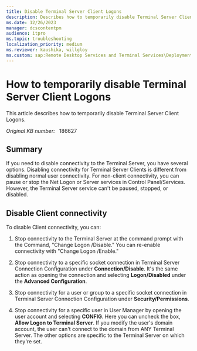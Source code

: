 ```yaml
---
title: Disable Terminal Server Client Logons
description: Describes how to temporarily disable Terminal Server Client Logons.
ms.date: 12/26/2023
manager: dcscontentpm
audience: itpro
ms.topic: troubleshooting
localization_priority: medium
ms.reviewer: kaushika, willgloy
ms.custom: sap:Remote Desktop Services and Terminal Services\Deployment, configuration, and management of Remote Desktop Services infrastructure, csstroubleshoot
---
```

# How to temporarily disable Terminal Server Client Logons

This article describes how to temporarily disable Terminal Server Client Logons.

_Original KB number:_ &nbsp; 186627

## Summary

If you need to disable connectivity to the Terminal Server, you have several options. Disabling connectivity for Terminal Server Clients is different from disabling normal user connectivity. For non-client connectivity, you can pause or stop the Net Logon or Server services in Control Panel/Services. However, the Terminal Server service can't be paused, stopped, or disabled.

## Disable Client connectivity

To disable Client connectivity, you can:

1. Stop connectivity to the Terminal Server at the command prompt with the Command, "Change Logon /Disable." You can re-enable connectivity with "Change Logon /Enable."

2. Stop connectivity to a specific socket connection in Terminal Server Connection Configuration under **Connection/Disable**. It's the same action as opening the connection and selecting **Logon/Disabled** under the **Advanced Configuration**.

3. Stop connectivity for a user or group to a specific socket connection in Terminal Server Connection Configuration under **Security/Permissions**.

4. Stop connectivity for a specific user in User Manager by opening the user account and selecting **CONFIG**. Here you can uncheck the box, **Allow Logon to Terminal Server**. If you modify the user's domain account, the user can't connect to the domain from ANY Terminal Server. The other options are specific to the Terminal Server on which they're set.
